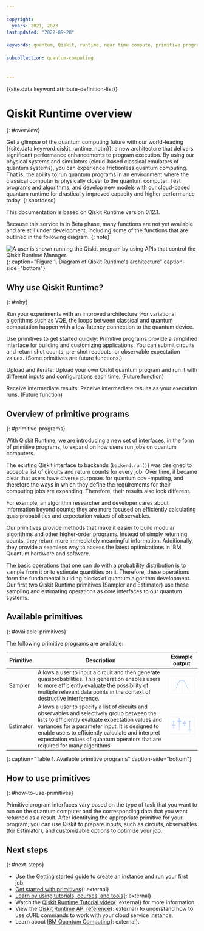 ```yaml
---

copyright:
  years: 2021, 2023
lastupdated: "2022-09-28"

keywords: quantum, Qiskit, runtime, near time compute, primitive programs

subcollection: quantum-computing


---
```



{{site.data.keyword.attribute-definition-list}}

# Qiskit Runtime overview
{: #overview}

Get a glimpse of the quantum computing future with our world-leading {{site.data.keyword.qiskit_runtime_notm}}, a new architecture that delivers significant performance enhancements to program execution. By using our physical systems and simulators (cloud-based classical emulators of quantum systems), you can experience frictionless quantum computing. That is, the ability to run quantum programs in an environment where the classical computer is physically closer to the quantum computer. Test programs and algorithms, and develop new models with our cloud-based quantum runtime for drastically improved capacity and higher performance today.
{: shortdesc}

This documentation is based on Qiskit Runtime version 0.12.1.

Because this service is in Beta phase, many functions are not yet available and are still under development, including some of the functions that are outlined in the following diagram.
{: note}

![A user is shown running the Qiskit program by using APIs that control the Qiskit Runtime Manager.](images/Qiskit_Runtime_architecture.png "Qiskit Runtime architecture diagram"){: caption="Figure 1. Diagram of Qiskit Runtime's architecture" caption-side="bottom"}

## Why use Qiskit Runtime?
{: #why}

Run your experiments with an improved architecture:   For variational algorithms such as VQE, the loops between classical and quantum computation happen with a low-latency connection to the quantum device.

Use primitives to get started quickly:   Primitive programs provide a simplified interface for building and customizing applications. You can submit circuits and return shot counts, pre-shot readouts, or observable expectation values. (Some primitives are future functions.)

Upload and iterate:   Upload your own Qiskit quantum program and run it with different inputs and configurations each time. (Future function)

Receive intermediate results:   Receive intermediate results as your execution runs. (Future function)

## Overview of primitive programs
{: #primitive-programs}

With Qiskit Runtime, we are introducing a new set of interfaces, in the form of primitive programs, to expand on how users run jobs on quantum computers.

The existing Qiskit interface to backends (`backend.run()`) was designed to accept a list of circuits and return counts for every job. Over time, it became clear that users have diverse purposes for quantum cov -mputing, and therefore the ways in which they define the requirements for their computing jobs are expanding. Therefore, their results also look different.

For example, an algorithm researcher and developer cares about information beyond counts; they are more focused on efficiently calculating quasiprobabilities and expectation values of observables.

Our primitives provide methods that make it easier to build modular algorithms and other higher-order programs. Instead of simply returning counts, they return more immediately meaningful information. Additionally, they provide a seamless way to access the latest optimizations in IBM Quantum hardware and software.

The basic operations that one can do with a probability distribution is to sample from it or to estimate quantities on it. Therefore, these operations form the fundamental building blocks of quantum algorithm development. Our first two Qiskit Runtime primitives (Sampler and Estimator) use these sampling and estimating operations as core interfaces to our quantum systems.

## Available primitives
{: #available-primitives}

The following primitive programs are available:

| Primitive | Description | Example output |
|---|---|---|
| Sampler | Allows a user to input a circuit and then generate quasiprobabilities. This generation enables users to more efficiently evaluate the possibility of multiple relevant data points in the context of destructive interference. | ![An example of Sampler output is shown.](images/sampler.png) |
| Estimator | Allows a user to specify a list of circuits and observables and selectively group between the lists to efficiently evaluate expectation values and variances for a parameter input. It is designed to enable users to efficiently calculate and interpret expectation values of quantum operators that are required for many algorithms. | ![An example of Estimator output is shown.](images/estimator.png) |
{: caption="Table 1. Available primitive programs" caption-side="bottom"}

## How to use primitives
{: #how-to-use-primitives}

Primitive program interfaces vary based on the type of task that you want to run on the quantum computer and the corresponding data that you want returned as a result. After identifying the appropriate primitive for your program, you can use Qiskit to prepare inputs, such as circuits, observables (for Estimator), and customizable options to optimize your job.

## Next steps
{: #next-steps}

- Use the [Getting started guide](/docs/quantum-computing?topic=quantum-computing-get-started) to create an instance and run your first job.
- [Get started with primitives](https://docs.quantum-computing.ibm.com/build/primitives){: external}
- [Learn by using tutorials, courses, and tools](https://learning.quantum-computing.ibm.com){: external}
- Watch the [Qiskit Runtime Tutorial video](https://www.youtube.com/watch?v=b9mdMye-iVk){: external} for more information.
- View the [Qiskit Runtime API reference](/apidocs/quantum-computing){: external} to understand how to use cURL commands to work with your cloud service instance.
- Learn about [IBM Quantum Computing](https://www.ibm.com/quantum-computing/){: external}.
